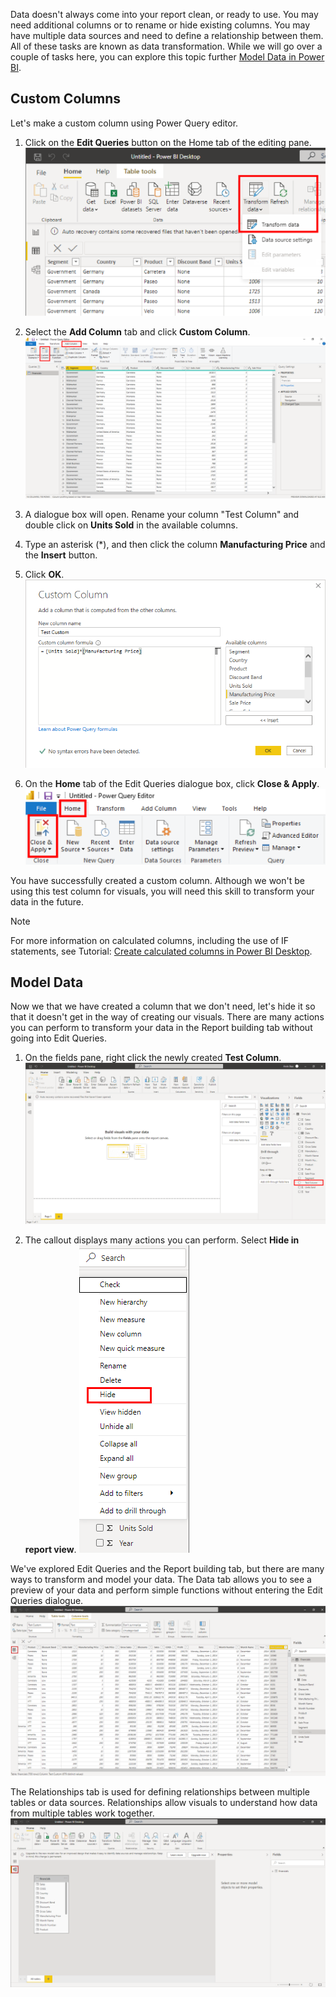 Data doesn't always come into your report clean, or ready to use. You may need additional columns or to rename or hide existing columns. You may have multiple data sources and need to define a relationship between them. All of these tasks are known as data transformation. While we will go over a couple of tasks here, you can explore this topic further [Model Data in Power BI](https://docs.microsoft.com/learn/modules/model-data-power-bi/).

## Custom Columns

Let's make a custom column using Power Query editor. 

1. Click on the **Edit Queries** button on the Home tab of the editing pane.
    ![Calculated column with queries](../media/edit-queries-button.png)

2. Select the **Add Column** tab and click **Custom Column**.
    ![custom column options](../media/add-custom-column.png)

3. A dialogue box will open. Rename your column "Test Column" and double click on **Units Sold** in the available columns.

4. Type an asterisk (\*), and then click the column **Manufacturing Price** and the **Insert** button.

5. Click **OK**.
    ![custom column formulas](../media/custom-column-formula-ok.png)

6. On the **Home** tab of the Edit Queries dialogue box, click **Close & Apply**.
    ![close and apply formula](../media/close-and-apply.png)

You have successfully created a custom column. Although we won't be using this test column for visuals, you will need this skill to transform your data in the future.

> [!NOTE]
> For more information on calculated columns, including the use of IF statements, see Tutorial: [Create calculated columns in Power BI Desktop](https://docs.microsoft.com/power-bi/desktop-tutorial-create-calculated-columns?).

## Model Data

Now we that we have created a column that we don't need, let's hide it so that it doesn't get in the way of creating our visuals. There are many actions you can perform to transform your data in the Report building tab without going into Edit Queries.

1. On the fields pane, right click the newly created **Test Column**.
    ![Model data](../media/test-column.png)

2. The callout displays many actions you can perform. Select **Hide in report view**.
    ![Field control options - Hide](../media/hide-in-report-view.png)

We've explored Edit Queries and the Report building tab, but there are many ways to transform and model your data. The Data tab allows you to see a preview of your data and perform simple functions without entering the Edit Queries dialogue.
    ![Edit queries in report building tab](../media/report-tab.png)

The Relationships tab is used for defining relationships between multiple tables or data sources. Relationships allow visuals to understand how data from multiple tables work together.
    ![Relationships](../media/relationships-tab.png)

